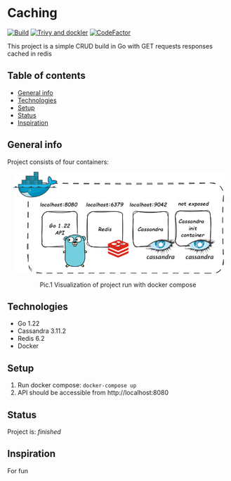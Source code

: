 # Caching

[![Build](https://github.com/ArturMarekNowak/Caching/actions/workflows/workflow.yml/badge.svg)](https://github.com/ArturMarekNowak/Caching/actions/workflows/workflow.yml/badge.svg) [![Trivy and dockler](https://github.com/ArturMarekNowak/Caching/actions/workflows/image-scan.yml/badge.svg)](https://github.com/ArturMarekNowak/Caching/actions/workflows/image-scan.yml/badge.svg) [![CodeFactor](https://www.codefactor.io/repository/github/arturmareknowak/caching/badge)](https://www.codefactor.io/repository/github/arturmareknowak/caching)


This project is a simple CRUD build in Go with GET requests responses cached in redis

## Table of contents
* [General info](#general-info)
* [Technologies](#technologies)
* [Setup](#setup)
* [Status](#status)
* [Inspiration](#inspiration)

## General info

Project consists of four containers:

<p align="center"><img src="./docs/network.drawio.png" alt=""/>
<p align="center">Pic.1 Visualization of project run with docker compose </p>


## Technologies
* Go 1.22
* Cassandra 3.11.2
* Redis 6.2
* Docker

## Setup
1. Run docker compose: `docker-compose up`
2. API should be accessible from http://localhost:8080

## Status
Project is: _finished_

## Inspiration
For fun
